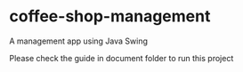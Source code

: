 # coffee-shop-management
 A management app using Java Swing

Please check the guide in document folder to run this project

